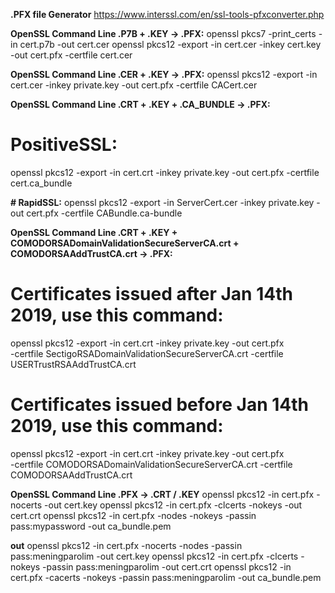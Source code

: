 **.PFX file Generator**
https://www.interssl.com/en/ssl-tools-pfxconverter.php

**OpenSSL Command Line .P7B + .KEY -> .PFX:**
openssl pkcs7 -print_certs -in cert.p7b -out cert.cer
openssl pkcs12 -export -in cert.cer -inkey cert.key -out cert.pfx -certfile cert.cer


**OpenSSL Command Line .CER + .KEY -> .PFX:**
openssl pkcs12 -export -in cert.cer -inkey private.key -out cert.pfx -certfile CACert.cer


**OpenSSL Command Line .CRT + .KEY + .CA_BUNDLE -> .PFX:**
# PositiveSSL:
openssl pkcs12 -export -in cert.crt -inkey private.key -out cert.pfx -certfile cert.ca_bundle

**# RapidSSL:**
openssl pkcs12 -export -in ServerCert.cer -inkey private.key -out cert.pfx -certfile CABundle.ca-bundle


**OpenSSL Command Line .CRT + .KEY + COMODORSADomainValidationSecureServerCA.crt + COMODORSAAddTrustCA.crt -> .PFX:**
# Certificates issued after Jan 14th 2019, use this command:
openssl pkcs12 -export -in cert.crt -inkey private.key -out cert.pfx \
  -certfile SectigoRSADomainValidationSecureServerCA.crt -certfile USERTrustRSAAddTrustCA.crt

# Certificates issued before Jan 14th 2019, use this command:
openssl pkcs12 -export -in cert.crt -inkey private.key -out cert.pfx \
  -certfile COMODORSADomainValidationSecureServerCA.crt -certfile COMODORSAAddTrustCA.crt


**OpenSSL Command Line .PFX -> .CRT / .KEY**
openssl pkcs12 -in cert.pfx -nocerts -out cert.key
openssl pkcs12 -in cert.pfx -clcerts -nokeys -out cert.crt
openssl pkcs12 -in cert.pfx -nodes -nokeys -passin pass:mypassword -out ca_bundle.pem

**out**
openssl pkcs12 -in cert.pfx -nocerts -nodes -passin pass:meningparolim -out cert.key
openssl pkcs12 -in cert.pfx -clcerts -nokeys -passin pass:meningparolim -out cert.crt
openssl pkcs12 -in cert.pfx -cacerts -nokeys -passin pass:meningparolim -out ca_bundle.pem


